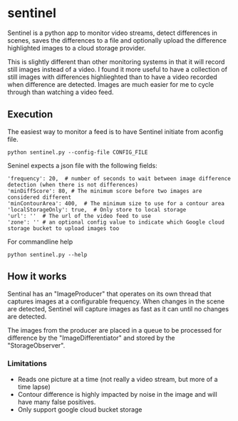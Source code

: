 # sentinel
Sentinel is a python app to monitor video streams, detect differences in scenes, saves the differences to a file and optionally upload the difference highlighted images to a cloud storage provider.

This is slightly different than other monitoring systems in that it will record still images instead of a video.  I found it more useful to have a collection of still images with differences highlieghted than to have a video recorded when difference are detected.  Images are much easier for me to cycle through than watching a video feed.

## Execution
The easiest way to monitor a feed is to have Sentinel initiate from aconfig file.

`python sentinel.py --config-file CONFIG_FILE`

Seninel expects a json file with the following fields:
```
'frequency': 20,  # number of seconds to wait between image difference detection (when there is not differences)
'minDiffScore': 80, # The minimum score before two images are considered different
'minContourArea': 400,  # The minimum size to use for a contour area
'localStorageOnly': true,  # Only store to local storage
'url': ''  # The url of the video feed to use 
'zone': '' # an optional config value to indicate which Google cloud storage bucket to upload images too 
```
For commandline help

`python sentinel.py --help`

## How it works
Sentinal has an "ImageProducer" that operates on its own thread that captures images at a configurable frequency.  When changes in the scene are detected, Sentinel will capture images as fast as it can until no changes are detected.

The images from the producer are placed in a queue to be processed for difference by the "ImageDifferentiator" and stored by the "StorageObserver".

### Limitations
- Reads one picture at a time (not really a video stream, but more of a time lapse)
- Contour difference is highly impacted by noise in the image and will have many false positives.
- Only support google cloud bucket storage